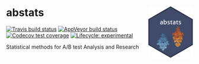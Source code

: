 
<!-- README.md is generated from README.Rmd. Please edit that file -->
abstats <a href='https://okiyuki99.github.io/abstats/'><img src='man/figures/logo.png' align="right" height="139" /></a>
========================================================================================================================

<!-- badges: start -->
[![Travis build status](https://travis-ci.org/okiyuki99/abstats.svg?branch=master)](https://travis-ci.org/okiyuki99/abstats) [![AppVeyor build status](https://ci.appveyor.com/api/projects/status/github/okiyuki99/abstats?branch=master&svg=true)](https://ci.appveyor.com/project/okiyuki99/abstats) [![Codecov test coverage](https://codecov.io/gh/okiyuki99/abstats/branch/master/graph/badge.svg)](https://codecov.io/gh/okiyuki99/abstats?branch=master) [![Lifecycle: experimental](https://img.shields.io/badge/lifecycle-experimental-orange.svg)](https://www.tidyverse.org/lifecycle/#experimental) <!-- badges: end -->

Statistical methods for A/B test Analysis and Research
